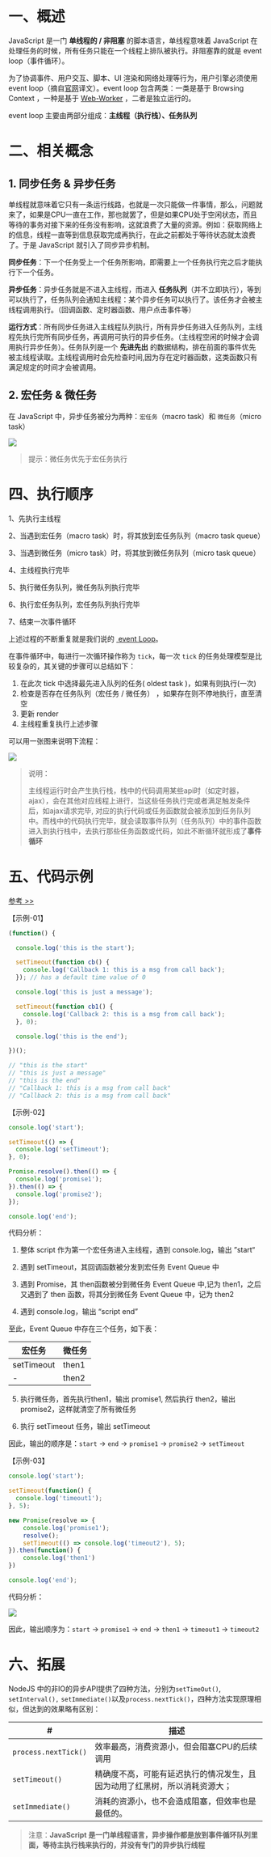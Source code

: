 # 一、概述

JavaScript 是一门 **单线程的 / 非阻塞** 的脚本语言，单线程意味着 JavaScript 在处理任务的时候，所有任务只能在一个线程上排队被执行。非阻塞靠的就是 event loop（事件循环）。

为了协调事件、用户交互、脚本、UI 渲染和网络处理等行为，用户引擎必须使用 event loop（摘自[官网](https://html.spec.whatwg.org/multipage/webappapis.html#event-loops)译文）。event loop 包含两类：一类是基于 Browsing Context ，一种是基于 [Web-Worker]()  ，二者是独立运行的。

event loop 主要由两部分组成：**主线程（执行栈）、任务队列**

# 二、相关概念

## 1. 同步任务 & 异步任务

单线程就意味着它只有一条运行线路，也就是一次只能做一件事情，那么，问题就来了，如果是CPU一直在工作，那也就罢了，但是如果CPU处于空闲状态，而且等待的事务对接下来的任务没有影响，这就浪费了大量的资源。例如：获取网络上的信息，线程一直等到信息获取完成再执行，在此之前都处于等待状态就太浪费了。于是 JavaScript 就引入了同步异步机制。

**同步任务**：下一个任务受上一个任务所影响，即需要上一个任务执行完之后才能执行下一个任务。

**异步任务**：异步任务就是不进入主线程，而进入 **任务队列**（并不立即执行），等到可以执行了，任务队列会通知主线程：某个异步任务可以执行了。该任务才会被主线程调用执行。（回调函数、定时器函数、用户点击事件等）

**运行方式**：所有同步任务进入主线程队列执行，所有异步任务进入任务队列，主线程先执行完所有同步任务，再调用可执行的异步任务。（主线程空闲的时候才会调用执行异步任务）。任务队列是一个 **先进先出** 的数据结构，排在前面的事件优先被主线程读取。主线程调用时会先检查时间,因为存在定时器函数，这类函数只有满足规定的时间才会被调用。   

## 2. 宏任务 & 微任务

在 JavaScript 中，异步任务被分为两种：`宏任务`（macro task）和 `微任务`（micro task）

![](./IMGS/任务队列.png)

> 提示：微任务优先于宏任务执行
>

# 四、执行顺序

1、先执行主线程

2、当遇到宏任务（macro task）时，将其放到宏任务队列（macro task queue）

3、当遇到微任务（micro task）时，将其放到微任务队列（micro task queue）

4、主线程执行完毕

5、执行微任务队列，微任务队列执行完毕

6、执行宏任务队列，宏任务队列执行完毕

7、结束一次事件循环



上述过程的不断重复就是我们说的 <ins> event Loop</ins>。

在事件循环中，每进行一次循环操作称为 `tick`，每一次 `tick` 的任务处理模型是比较复杂的，其关键的步骤可以总结如下：

1. 在此次 tick 中选择最先进入队列的任务( oldest task )，如果有则执行(一次)
2. 检查是否存在任务队列（宏任务 / 微任务） ，如果存在则不停地执行，直至清空
3. 更新 render
4. 主线程重复执行上述步骤

可以用一张图来说明下流程：

![](./IMGS/event-loop-tick.jpg)

> 说明：
>
> 主线程运行时会产生执行栈，栈中的代码调用某些api时（如定时器，ajax），会在其他对应线程上进行，当这些任务执行完或者满足触发条件后，如ajax请求完毕, 对应的执行代码或任务函数就会被添加到任务队列中。而栈中的代码执行完毕，就会读取事件队列（任务队列）中的事件函数进入到执行栈中，去执行那些任务函数或代码，如此不断循环就形成了**事件循环**

# 五、代码示例

[参考 >>](https://developer.mozilla.org/en-US/docs/Web/JavaScript/EventLoop)

【示例-01】

```js
(function() {

  console.log('this is the start');

  setTimeout(function cb() {
    console.log('Callback 1: this is a msg from call back');
  }); // has a default time value of 0

  console.log('this is just a message');

  setTimeout(function cb1() {
    console.log('Callback 2: this is a msg from call back');
  }, 0);

  console.log('this is the end');

})();

// "this is the start"
// "this is just a message"
// "this is the end"
// "Callback 1: this is a msg from call back"
// "Callback 2: this is a msg from call back"
```

【示例-02】

```js
console.log('start');

setTimeout(() => {
  console.log('setTimeout');
}, 0);

Promise.resolve().then(() => {
  console.log('promise1');
}).then(() => {
  console.log('promise2');
});

console.log('end');
```

代码分析：

1. 整体 script  作为第一个宏任务进入主线程，遇到 console.log，输出 ”start“

2. 遇到 setTimeout，其回调函数被分发到宏任务 Event Queue 中

3. 遇到 Promise，其 then函数被分到微任务 Event Queue 中,记为 then1，之后又遇到了 then 函数，将其分到微任务 Event Queue 中，记为 then2

4. 遇到 console.log，输出 “script end”

至此，Event Queue 中存在三个任务，如下表：

| 宏任务     | 微任务 |
| ---------- | ------ |
| setTimeout | then1  |
| -          | then2  |

5. 执行微任务，首先执行then1，输出 promise1, 然后执行 then2，输出 promise2，这样就清空了所有微任务

6. 执行 setTimeout 任务，输出 setTimeout 

因此，输出的顺序是：`start` -> `end` -> `promise1` -> `promise2` -> `setTimeout`

【示例-03】

```javascript
console.log('start');

setTimeout(function() {
  console.log('timeout1');
}, 5);

new Promise(resolve => {
    console.log('promise1');
    resolve();
    setTimeout(() => console.log('timeout2'), 5);
}).then(function() {
    console.log('then1')
})

console.log('end');
```

代码分析：

![](./IMGS/event-loop-eg.jpg)



因此，输出顺序为：`start` -> `promise1` -> `end` -> `then1` -> `timeout1` -> `timeout2`

# 六、拓展

NodeJS 中的非IO的异步API提供了四种方法，分别为`setTimeOut()`, `setInterval(),` `setImmediate()`以及`process.nextTick()`，四种方法实现原理相似，但达到的效果略有区别：

| #                    | 描述                                                         |
| -------------------- | ------------------------------------------------------------ |
| `process.nextTick()` | 效率最高，消费资源小，但会阻塞CPU的后续调用                  |
| `setTimeout()`       | 精确度不高，可能有延迟执行的情况发生，且因为动用了红黑树，所以消耗资源大； |
| `setImmediate()`     | 消耗的资源小，也不会造成阻塞，但效率也是最低的。             |

> 注意：**JavaScript 是一门单线程语言，异步操作都是放到事件循环队列里面，等待主执行栈来执行的，并没有专门的异步执行线程**



